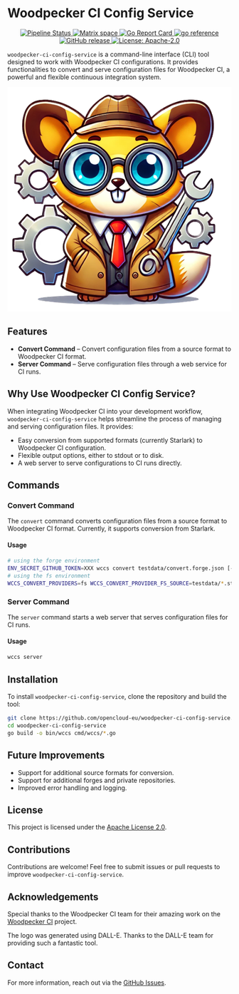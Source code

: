 # Woodpecker CI Config Service

<p align="center">
  <a href="https://ci.opencloud.eu/repos/5" title="Pipeline Status">
    <img src="https://ci.opencloud.eu/api/badges/5/status.svg" alt="Pipeline Status">
  </a>
  <a href="https://matrix.to/#/#woodpecker:matrix.org" title="Join the Matrix space at https://matrix.to/#/#opencloud:matrix.org">
    <img src="https://img.shields.io/matrix/opencloud:matrix.org?label=matrix" alt="Matrix space">
  </a>
  <a href="https://goreportcard.com/report/github.com/opencloud-eu/woodpecker-ci-config-service" title="Go Report Card">
    <img src="https://goreportcard.com/badge/github.com/opencloud-eu/woodpecker-ci-config-service" alt="Go Report Card">
  </a>
  <a href="https://pkg.go.dev/github.com/opencloud-eu/woodpecker-ci-config-service" title="go reference">
    <img src="https://pkg.go.dev/badge/github.com/opencloud-eu/woodpecker-ci-config-service" alt="go reference">
  </a>
  <a href="https://github.com/opencloud-eu/woodpecker-ci-config-service/releases/latest" title="GitHub release">
    <img src="https://img.shields.io/github/v/release/opencloud-eu/woodpecker-ci-config-service?sort=semver" alt="GitHub release">
  </a>
  <a href="https://opensource.org/licenses/Apache-2.0" title="License: Apache-2.0">
    <img src="https://img.shields.io/badge/License-Apache%202.0-blue.svg" alt="License: Apache-2.0">
  </a>
</p>

`woodpecker-ci-config-service` is a command-line interface (CLI) tool designed to work with Woodpecker CI configurations. It provides functionalities to convert and serve configuration files for Woodpecker CI, a powerful and flexible continuous integration system.

<p align="center">
  <img src="assets/logo.png">
</p>

## Features

- **Convert Command** – Convert configuration files from a source format to Woodpecker CI format.
- **Server Command** – Serve configuration files through a web service for CI runs.

## Why Use Woodpecker CI Config Service?

When integrating Woodpecker CI into your development workflow, `woodpecker-ci-config-service`
helps streamline the process of managing and serving configuration files.
It provides:

- Easy conversion from supported formats (currently Starlark) to Woodpecker CI configuration.
- Flexible output options, either to stdout or to disk.
- A web server to serve configurations to CI runs directly.

## Commands

### Convert Command

The `convert` command converts configuration files from a source format to Woodpecker CI format.
Currently, it supports conversion from Starlark.

#### Usage

```sh
# using the forge environment
ENV_SECRET_GITHUB_TOKEN=XXX wccs convert testdata/convert.forge.json [--out <output-file>]
# using the fs environment
WCCS_CONVERT_PROVIDERS=fs WCCS_CONVERT_PROVIDER_FS_SOURCE=testdata/*.star wccs convert testdata/convert.fs.json [--out <output-file>]
```

### Server Command

The `server` command starts a web server that serves configuration files for CI runs.

#### Usage

```sh
wccs server
```

## Installation

To install `woodpecker-ci-config-service`, clone the repository and build the tool:

```sh
git clone https://github.com/opencloud-eu/woodpecker-ci-config-service.git
cd woodpecker-ci-config-service
go build -o bin/wccs cmd/wccs/*.go
```

## Future Improvements

- Support for additional source formats for conversion.
- Support for additional forges and private repositories.
- Improved error handling and logging.

## License

This project is licensed under the [Apache License 2.0](LICENSE).

## Contributions

Contributions are welcome! Feel free to submit issues or pull requests to improve `woodpecker-ci-config-service`.

## Acknowledgements

Special thanks to the Woodpecker CI team for their amazing work on the [Woodpecker CI](https://github.com/woodpecker-ci/woodpecker) project.

The logo was generated using DALL-E. Thanks to the DALL-E team for providing such a fantastic tool.

## Contact

For more information, reach out via the [GitHub Issues](https://github.com/opencloud-eu/woodpecker-ci-config-service/issues).
